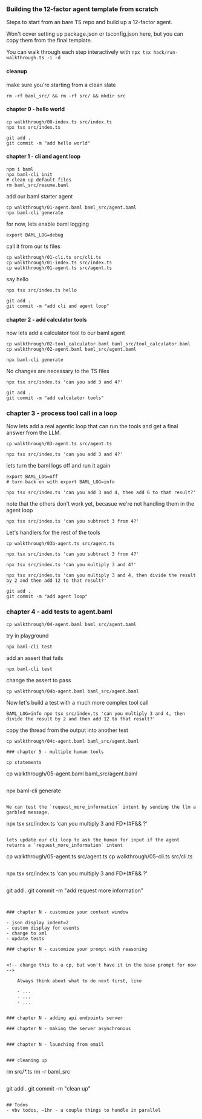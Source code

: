 
### Building the 12-factor agent template from scratch

Steps to start from an bare TS repo and build up a 12-factor agent.

Won't cover setting up package.json or tsconfig.json here, but you can copy them from the
final template.

You can walk through each step interactively with `npx tsx hack/run-walkthrough.ts -i -d` 


#### cleanup

make sure you're starting from a clean slate

```
rm -rf baml_src/ && rm -rf src/ && mkdir src
```

#### chapter 0 - hello world

```
cp walkthrough/00-index.ts src/index.ts
npx tsx src/index.ts
```


```
git add .
git commit -m "add hello world"
```

#### chapter 1 - cli and agent loop

```
npm i baml
npx baml-cli init
# clean up default files
rm baml_src/resume.baml
```

add our baml starter agent

```
cp walkthrough/01-agent.baml baml_src/agent.baml
npx baml-cli generate
```

for now, lets enable baml logging

```
export BAML_LOG=debug
```

call it from our ts files

```
cp walkthrough/01-cli.ts src/cli.ts
cp walkthrough/01-index.ts src/index.ts
cp walkthrough/01-agent.ts src/agent.ts
```

say hello

```
npx tsx src/index.ts hello
```

```
git add .
git commit -m "add cli and agent loop"
```

#### chapter 2 - add calculator tools

now lets add a calculator tool to our baml agent

```
cp walkthrough/02-tool_calculator.baml baml_src/tool_calculator.baml
cp walkthrough/02-agent.baml baml_src/agent.baml
```

```
npx baml-cli generate
```

No changes are necessary to the TS files

```
npx tsx src/index.ts 'can you add 3 and 4?'
```

```
git add .
git commit -m "add calculator tools"
```

### chapter 3 - process tool call in a loop

Now lets add a real agentic loop that can run the tools and get a final answer from the LLM.

```
cp walkthrough/03-agent.ts src/agent.ts
```

```
npx tsx src/index.ts 'can you add 3 and 4?'
```

lets turn the baml logs  off and run it again

```
export BAML_LOG=off
# turn back on with export BAML_LOG=info
```

```
npx tsx src/index.ts 'can you add 3 and 4, then add 6 to that result?'
```


note that the others don't work yet, becasue we're not handling them in the agent loop

```
npx tsx src/index.ts 'can you subtract 3 from 4?'
```

Let's handlers for the rest of the tools

```
cp walkthrough/03b-agent.ts src/agent.ts
```

```
npx tsx src/index.ts 'can you subtract 3 from 4?'
```

```
npx tsx src/index.ts 'can you multiply 3 and 4?'
```

```
npx tsx src/index.ts 'can you multiply 3 and 4, then divide the result by 2 and then add 12 to that result?'
```

```
git add .
git commit -m "add agent loop"
```

### chapter 4 - add tests to agent.baml

```
cp walkthrough/04-agent.baml baml_src/agent.baml
```

try in playground

```
npx baml-cli test
```

add an assert that fails

```
npx baml-cli test
```

change the assert to pass

```
cp walkthrough/04b-agent.baml baml_src/agent.baml
```

Now let's build a test with a much more complex tool call

```
BAML_LOG=info npx tsx src/index.ts 'can you multiply 3 and 4, then divide the result by 2 and then add 12 to that result?'
```

copy the thread from the output into another test 


```
cp walkthrough/04c-agent.baml baml_src/agent.baml

### chapter 5 - multiple human tools

cp statements 

```
cp walkthrough/05-agent.baml baml_src/agent.baml
```

```
npx baml-cli generate
```

We can test the `request_more_information` intent by sending the llm a
garbled message.

```
npx tsx src/index.ts 'can you multiply 3 and FD*(#F&& ?'
```

lets update our cli loop to ask the human for input if the agent returns a `request_more_information` intent

```
cp walkthrough/05-agent.ts src/agent.ts
cp walkthrough/05-cli.ts src/cli.ts
```

```
npx tsx src/index.ts 'can you multiply 3 and FD*(#F&& ?'
```

```
git add .
git commit -m "add request more information"
```


### chapter N - customize your context window

- json display indent=2
- custom display for events
- change to xml
- update tests

### chapter N - customize your prompt with reasoning


<!-- change this to a cp, but won't have it in the base prompt for now -->

```
        Always think about what to do next first, like

        - ...
        - ...
        - ...
```

### chapter N - adding api endpoints server

### chapter N - making the server asynchronous


### chapter N - launching from email


### cleaning up

```
rm src/*.ts
rm -r baml_src
```

```
git add .
git commit -m "clean up"
```

## Todos
- vbv todos, ~1hr - a couple things to handle in parallel